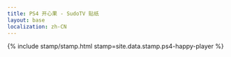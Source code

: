 ```yaml
---
title: PS4 开心果 - SudoTV 贴纸
layout: base
localization: zh-CN
---
```


{% include stamp/stamp.html
    stamp=site.data.stamp.ps4-happy-player
%}